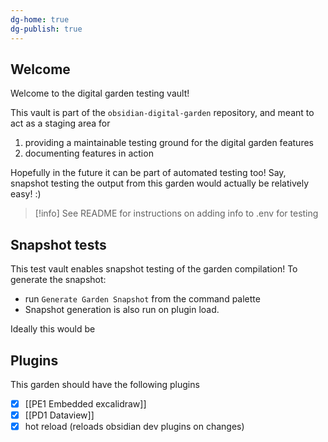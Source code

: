```yaml
---
dg-home: true
dg-publish: true
---
```

## Welcome

Welcome to the digital garden testing vault! 

This vault is part of the `obsidian-digital-garden` repository, and meant to act as a staging area for 

1. providing a maintainable testing ground for the digital garden features
2. documenting features in action 

Hopefully in the future it can be part of automated testing too! Say, snapshot testing the output from this garden would actually be relatively easy! :) 

> [!info] See README for instructions on adding info to .env for testing


## Snapshot tests

This test vault enables snapshot testing of the garden compilation! To generate the snapshot: 

- run `Generate Garden Snapshot` from the command palette
- Snapshot generation is also run on plugin load. 

Ideally this would be 
## Plugins 

This garden should have the following plugins 

- [x] [[PE1 Embedded excalidraw]]
- [x] [[PD1 Dataview]]
- [x] hot reload (reloads obsidian dev plugins on changes)